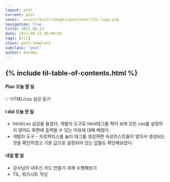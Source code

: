```yaml
---
layout: post
current: post
cover:  assets/built/images/postcover/TIL-logo.png
navigation: True
title: 2021.08.23
date: 2021-08-23 00:00:01
tags: [til]
class: post-template
subclass: 'post'
author: 0andme
---
```

{% include til-table-of-contents.html %}
---

<!-- excerpt-start -->

#### Plan 오늘 할 일
✅ HTML/css 실강 듣기

#### I did 오늘 한 일
+ html/css 실강을 들었다. 개발자 도구로 html태그를 찍어 보며 모든 css를 설정하지 않아도 화면에 출력될 수 있는 이유에 대해 배웠다.
+ 개발자 도구 - 프로퍼티스를 눌러 태그를 생성하면 속성리스트들이 알아서 생성되는 것을 확인하였고 기본 값으로 설정되어 있는 값들도 확인해보았다.

#### 내일 할 일
+ 강사님이 내주신 카드 만들기 과제 수행해보기
+ TIL, 워크시트 작성
